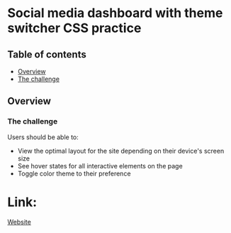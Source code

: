 # Social media dashboard with theme switcher CSS practice


## Table of contents
  - [Overview](#overview)
  - [The challenge](#the-challenge)

## Overview

### The challenge

Users should be able to:

- View the optimal layout for the site depending on their device's screen size
- See hover states for all interactive elements on the page
- Toggle color theme to their preference

# Link:
 [Website](https://lovely-souffle-62c10b.netlify.app/)